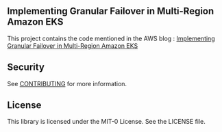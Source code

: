 ## Implementing Granular Failover in Multi-Region Amazon EKS

This project contains the code mentioned in the AWS blog : [Implementing Granular Failover in Multi-Region Amazon EKS]()

## Security

See [CONTRIBUTING](CONTRIBUTING.md#security-issue-notifications) for more information.

## License

This library is licensed under the MIT-0 License. See the LICENSE file.

